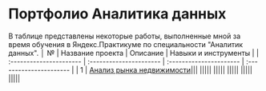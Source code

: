 # Портфолио Аналитика данных
В таблице представлены некоторые работы, выполненные мной за время обучения в Яндекс.Практикуме по специальности "Аналитик данных".
│ № | Название проекта | Описание | Навыки и инструменты | 
| :---------------------- | :---------------------- | :---------------------- | :---------------------- |
| 1 | [Анализ рынка недвижимости](Real_estate_market_analysis)|||
|||||
|||||
|||||
|||||
|||||
